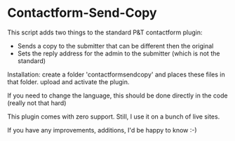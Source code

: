 # Contactform-Send-Copy
This script adds two things to the standard P&T contactform plugin:
* Sends a copy to the submitter that can be different then the original
* Sets the reply address for the admin to the submitter (which is not the standard)

Installation: create a folder 'contactformsendcopy' and places these files  in that folder. upload and activate the plugin.

If you need to change the language, this should be done directly in the code (really not that hard)

This plugin comes with zero support. Still, I use it on a bunch of live sites. 

If you have any improvements, additions, I'd be happy to know :-)


